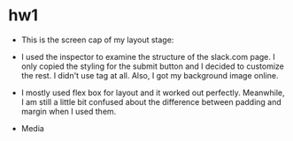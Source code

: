 # hw1

* This is the screen cap of my layout stage:

* I used the inspector to examine the structure of the slack.com page. I only copied the styling for the submit button and I decided to customize the rest. I didn't use <span> tag at all. Also, I got my background image online.
* I mostly used flex box for layout and it worked out perfectly. Meanwhile, I am still a little bit confused about the difference between padding and margin when I used them.
* Media 
